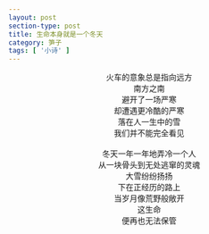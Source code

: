 ```yaml
---
layout: post
section-type: post
title: 生命本身就是一个冬天
category: 笋子
tags: [ '小诗' ]
---
```


<center>
火车的意象总是指向远方 <br>
南方之南 <br>
避开了一场严寒 <br>
却遭遇更冷酷的严寒 <br>
落在人一生中的雪 <br>
我们并不能完全看见 <br>
 <br>
冬天一年一年地弄冷一个人 <br>
从一块骨头到无处逃窜的灵魂 <br>
大雪纷纷扬扬 <br>
下在正经历的路上 <br>
当岁月像荒野般敞开 <br>
这生命 <br>
便再也无法保管 <br>
<br>
</center>
